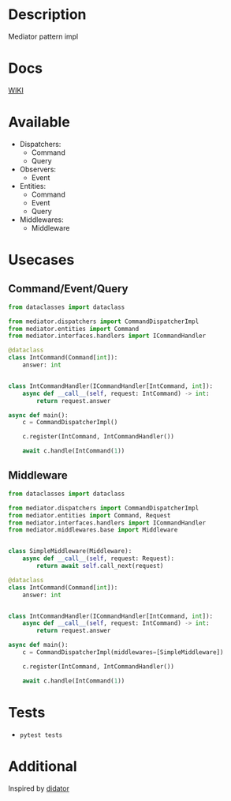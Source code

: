 # Description

Mediator pattern impl

# Docs

[WIKI](https://github.com/likeinlife/cqrs_mediator/wiki)

# Available

- Dispatchers:
    - Command
    - Query
- Observers:
    - Event
- Entities:
    - Command
    - Event
    - Query
- Middlewares:
  - Middleware

# Usecases

## Command/Event/Query

```python
from dataclasses import dataclass

from mediator.dispatchers import CommandDispatcherImpl
from mediator.entities import Command
from mediator.interfaces.handlers import ICommandHandler

@dataclass
class IntCommand(Command[int]):
    answer: int


class IntCommandHandler(ICommandHandler[IntCommand, int]):
    async def __call__(self, request: IntCommand) -> int:
        return request.answer

async def main():
    c = CommandDispatcherImpl()

    c.register(IntCommand, IntCommandHandler())

    await c.handle(IntCommand(1))
```

## Middleware

```python
from dataclasses import dataclass

from mediator.dispatchers import CommandDispatcherImpl
from mediator.entities import Command, Request
from mediator.interfaces.handlers import ICommandHandler
from mediator.middlewares.base import Middleware


class SimpleMiddleware(Middleware):
    async def __call__(self, request: Request):
        return await self.call_next(request)

@dataclass
class IntCommand(Command[int]):
    answer: int


class IntCommandHandler(ICommandHandler[IntCommand, int]):
    async def __call__(self, request: IntCommand) -> int:
        return request.answer

async def main():
    c = CommandDispatcherImpl(middlewares=[SimpleMiddleware])

    c.register(IntCommand, IntCommandHandler())

    await c.handle(IntCommand(1))
```
# Tests

- `pytest tests`

# Additional

Inspired by [didator](https://github.com/SamWarden/didiator)